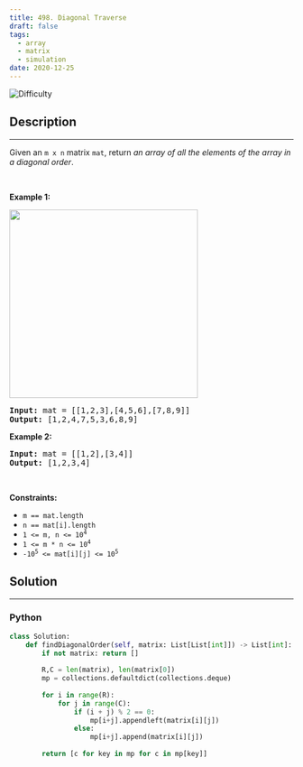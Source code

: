 ```yaml
---
title: 498. Diagonal Traverse
draft: false
tags: 
  - array
  - matrix
  - simulation
date: 2020-12-25
---
```


![Difficulty](https://img.shields.io/badge/Difficulty-Medium-blue.svg)

## Description

---
<p>Given an <code>m x n</code> matrix <code>mat</code>, return <em>an array of all the elements of the array in a diagonal order</em>.</p>

<p>&nbsp;</p>
<p><strong class="example">Example 1:</strong></p>
<img alt="" src="https://assets.leetcode.com/uploads/2021/04/10/diag1-grid.jpg" style="width: 334px; height: 334px;" />
<pre>
<strong>Input:</strong> mat = [[1,2,3],[4,5,6],[7,8,9]]
<strong>Output:</strong> [1,2,4,7,5,3,6,8,9]
</pre>

<p><strong class="example">Example 2:</strong></p>

<pre>
<strong>Input:</strong> mat = [[1,2],[3,4]]
<strong>Output:</strong> [1,2,3,4]
</pre>

<p>&nbsp;</p>
<p><strong>Constraints:</strong></p>

<ul>
	<li><code>m == mat.length</code></li>
	<li><code>n == mat[i].length</code></li>
	<li><code>1 &lt;= m, n &lt;= 10<sup>4</sup></code></li>
	<li><code>1 &lt;= m * n &lt;= 10<sup>4</sup></code></li>
	<li><code>-10<sup>5</sup> &lt;= mat[i][j] &lt;= 10<sup>5</sup></code></li>
</ul>


## Solution

---
### Python
``` py title='diagonal-traverse'
class Solution:
    def findDiagonalOrder(self, matrix: List[List[int]]) -> List[int]:
        if not matrix: return []
        
        R,C = len(matrix), len(matrix[0])
        mp = collections.defaultdict(collections.deque)
        
        for i in range(R):
            for j in range(C):
                if (i + j) % 2 == 0:
                    mp[i+j].appendleft(matrix[i][j])
                else:
                    mp[i+j].append(matrix[i][j])
        
        return [c for key in mp for c in mp[key]]
        

```


